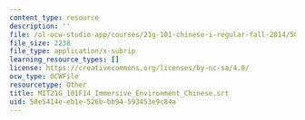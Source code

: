 ```yaml
---
content_type: resource
description: ''
file: /ol-ocw-studio-app/courses/21g-101-chinese-i-regular-fall-2014/50e5414eeb1e526bbb94593453e9c84a_MIT21G_101F14_Immersive_Environment_Chinese.vtt
file_size: 2238
file_type: application/x-subrip
learning_resource_types: []
license: https://creativecommons.org/licenses/by-nc-sa/4.0/
ocw_type: OCWFile
resourcetype: Other
title: MIT21G_101F14_Immersive_Environment_Chinese.srt
uid: 50e5414e-eb1e-526b-bb94-593453e9c84a
---
```

